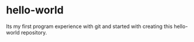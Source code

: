# hello-world
Its my first program experience with git and started with creating this hello-world repository.
